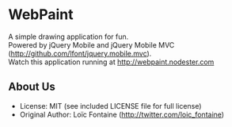 WebPaint
========
A simple drawing application for fun.  
Powered by jQuery Mobile and jQuery Mobile MVC 
(http://github.com/lfont/jquery.mobile.mvc).  
Watch this application running at http://webpaint.nodester.com

About Us
--------
* License:           MIT (see included LICENSE file for full license)
* Original Author:   Loïc Fontaine (http://twitter.com/loic_fontaine)
